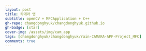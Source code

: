 ```yaml
---
layout: post
title: 카메라 앱
subtitle: openCV + MFCApplication + C++
gh-repo: changdonghyuk/changdonghyuk.github.io
gh-badge: [star]
cover-img: /assets/img/cam_app
tags: [changdonghyuk/changdonghyuk/rain-CAMARA-APP-Project_MFC]
comments: true
---
```

